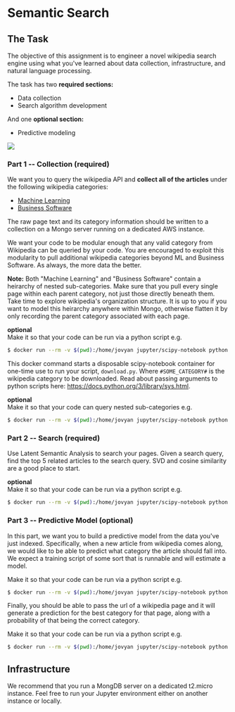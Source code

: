 # Semantic Search

## The Task
The objective of this assignment is to engineer a novel wikipedia search engine using what you've learned about data collection, infrastructure, and natural language processing.

The task has two **required sections:**
- Data collection
- Search algorithm development

And one **optional section:** 
  - Predictive modeling

![](http://interactive.blockdiag.com/image?compression=deflate&encoding=base64&src=eJxdjrsOwjAMRXe-wlsmRhaQkDoiMSDxBW5slahtHDmGCiH-nfQxtKy-59zruhPfUsAGPjsA56XvMdIRSIbYCZKD_RncENqQuGBQ3S7TidCwxsynjZUZ1T8m4HqvJlXZnhrBJMHBbWlTDHEeSFravYUXQy_E3TKrwbioMKb5z16UmRxfXZurVY_GjegbhqJIjaXm-wNmzE4W)

### Part 1 -- Collection (required)

We want you to query the wikipedia API and **collect all of the articles** under the following wikipedia categories:

* [Machine Learning](https://en.wikipedia.org/wiki/Category:Machine_learning)
* [Business Software](https://en.wikipedia.org/wiki/Category:Business_software)

The raw page text and its category information should be written to a collection on a Mongo server running on a dedicated AWS instance.

We want your code to be modular enough that any valid category from Wikipedia can be queried by your code. You are encouraged to exploit this modularity to pull additional wikipedia categories beyond ML and Business Software. As always, the more data the better. 

**Note:** Both "Machine Learning" and "Business Software" contain a heirarchy of nested sub-categories. Make sure that you pull every single page within each parent category, not just those directly beneath them. Take time to explore wikipedia's organization structure. It is up to you if you want to model this heirarchy anywhere within Mongo, otherwise flatten it by only recording the parent category associated with each page.

**optional**  
Make it so that your code can be run via a python script e.g.

```bash
$ docker run --rm -v $(pwd):/home/jovyan jupyter/scipy-notebook python download.py #SOME_CATEGORY#
```
This docker command starts a disposable scipy-notebook container for one-time use to run your script, `download.py`. Where `#SOME_CATEGORY#` is the wikipedia category to be downloaded. Read about passing arguments to python scripts here: https://docs.python.org/3/library/sys.html. 

**optional**  
Make it so that your code can query nested sub-categories e.g.

```bash
$ docker run --rm -v $(pwd):/home/jovyan jupyter/scipy-notebook python download.py #SOME_CATEGORY# #NESTING_LEVEL#
```

### Part 2 -- Search (required)

Use Latent Semantic Analysis to search your pages. Given a search query, find the top 5 related articles to the search query. SVD and cosine similarity are a good place to start. 

**optional**  
Make it so that your code can be run via a python script e.g.

```bash
$ docker run --rm -v $(pwd):/home/jovyan jupyter/scipy-notebook python search.py #SOME_TERM#
```

### Part 3 -- Predictive Model (optional)

In this part, we want you to build a predictive model from the data you've just indexed. Specifically, when a new article from wikipedia comes along, we would like to be able to predict what category the article should fall into. We expect a training script of some sort that is runnable and will estimate a model. 

Make it so that your code can be run via a python script e.g.

```bash
$ docker run --rm -v $(pwd):/home/jovyan jupyter/scipy-notebook python train.py
```

Finally, you should be able to pass the url of a wikipedia page and it will generate a prediction for the best category for that page, along with a probability of that being the correct category. 

Make it so that your code can be run via a python script e.g.

```bash
$ docker run --rm -v $(pwd):/home/jovyan jupyter/scipy-notebook python predict.py #URL#
```

## Infrastructure

We recommend that you run a MongDB server on a dedicated t2.micro instance. Feel free to run your Jupyter environment either on another instance or locally.

